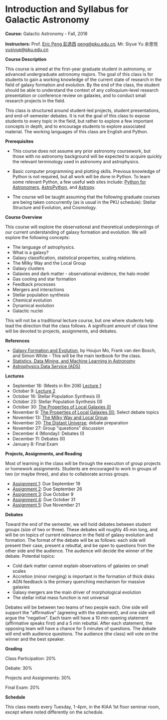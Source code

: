 # Introduction and Syllabus for Galactic Astronomy

**Course:** Galactic Astronomy - Fall, 2018

**Instructors:** Prof. [Eric Peng 彭逸西](http://kiaa.pku.edu.cn/~peng) <peng@pku.edu.cn>, Mr. Siyue Yu 余思悦 <yusiyue@pku.edu.cn>

**Course Description**


This course is aimed at the first-year graduate student in astronomy, or advanced undergraduate astronomy majors. The goal of this class is for students to gain a working knowledge of the current state of research in the field of galaxy formation and evolution. By the end of the class, the student should be able to understand the context of any colloquium-level research presentation or conference review on galaxies, and to conduct small research projects in the field.

This class is structured around student-led projects, student presentations, and end-of-semester debates. It is not the goal of this class to expose students to every topic in the field, but rather to explore a few important concepts in depth, and to encourage students to explore associated material. The working languages of this class are English and Python. 

**Prerequisites**


   * This course does not assume any prior astronomy coursework, but those with no astronomy background will be expected to acquire quickly the relevant terminology used in astronomy and astrophysics.

   * Basic computer programming and plotting skills. Previous knowledge of Python is not required, but all work will be done in Python. To learn some relevant Python, a few useful web sites include: [Python for Astronomers](https://python4astronomers.github.io), [AstroPython](http://www.astropython.org/), and [Astropy](http://www.astropy.org/).
   * The course will be taught assuming that the following graduate courses are being taken concurrently (as is usual in the PKU schedule): Stellar Structure and Evolution, and Cosmology.

**Course Overview**

This course will explore the observational and theoretical underpinnings of our current understanding of galaxy formation and evolution. We will explore the following concepts:


   * The language of astrophysics.
   * What is a galaxy?
   * Galaxy classification, statistical properties, scaling relations.
   * The Milky Way and the Local Group
   * Galaxy clusters
   * Galaxies and dark matter - observational evidence, the halo model
   * Gas cooling and star formation
   * Feedback processes
   * Mergers and interactions
   * Stellar population synthesis
   * Chemical evolution
   * Dynamical evolution
   * Galactic nuclei

This will not be a traditional lecture course, but one where students help lead the direction that the class follows. A significant amount of class time will be devoted to projects, assignments, and debates.

**References**
   * [Galaxy Formation and Evolution](http://www.amazon.com/Galaxy-Formation-Evolution-Houjun-Mo/dp/0521857937), by Houjun Mo, Frank van den Bosch, and Simon White - This will be the main textbook for the class.
   * [Statistics, Data Mining, and Machine Learning in Astronomy](https://www.amazon.cn/Statistics-Data-Mining-and-Machine-Learning-in-Astronomy-A-Practical-Python-Guide-for-the-Analysis-of-Survey-Data-Ivezic-Zeljko/dp/0691151687)
   * [Astrophysics Data Service (ADS)](http://adsabs.harvard.edu/abstract_service.html)

**Lectures**

* September 18: (Meets in Rm 208) [Lecture 1](https://kiaa.pku.edu.cn/~peng/teaching/galaxies17/Lecture01-2017.pdf)
* October 9: [Lecture 2](https://kiaa.pku.edu.cn/~peng/teaching/galaxies17/Lecture02-2017.pdf)
* October 16: Stellar Population Synthesis (I)
* October 23: Stellar Population Synthesis (II)
* October 30: [The Properties of Local Galaxies (I)](https://kiaa.pku.edu.cn/~peng/teaching/galaxies17/Lecture04-2017.pdf)
* November 6: [The Properties of Local Galaxies (II)](https://kiaa.pku.edu.cn/~peng/teaching/galaxies17/Lecture05-2017.pdf); Select debate topics
* November 13: [The Milky Way and Local Group](https://kiaa.pku.edu.cn/~peng/teaching/galaxies17/Lecture06-2017.pdf)
* November 20: [The Distant Universe](https://kiaa.pku.edu.cn/~peng/teaching/galaxies17/Lecture07-2017.pdf); debate preparation
* November 27: Group "questions" discussion
* December 4 (Monday): Debates (I)
* December 11: Debates (II)
* January 8: Final Exam

**Projects, Assignments, and Reading**

Most of learning in the class will be through the execution of group projects or homework assignments. Students are encouraged to work in groups of two (or maybe three), and also to collaborate across groups.

* [Assignment 1](https://github.com/ewpeng/PKUGalaxies17/blob/master/Assignment01.md): Due September 19
* [Assignment 2](https://github.com/ewpeng/PKUGalaxies17/blob/master/Assignment02.md): Due September 26
* [Assignment 3](https://github.com/ewpeng/PKUGalaxies17/blob/master/Assignment03.md): Due October 9
* [Assignment 4](https://github.com/ewpeng/PKUGalaxies17/blob/master/Assignment04.md): Due October 31
* [Assignment 5](https://github.com/ewpeng/PKUGalaxies17/blob/master/Assignment05.md): Due November 21

**Debates**

Toward the end of the semester, we will hold debates between student groups (size of two or three). These debates will roughly 45 min long, and will be on topics of current relevance in the field of galaxy evolution and formation. The format of the debate will be as follows: each side will present their case, present a rebuttal, and be open to questions from the other side and the audience. The audience will decide the winner of the debate. Potential topics:

* Cold dark matter cannot explain observations of galaxies on small scales
* Accretion (minor merging) is important in the formation of thick disks
* AGN feedback is the primary quenching mechanism for massive galaxies
* Galaxy mergers are the main driver of morphological evolution
* The stellar initial mass function is not universal

Debates will be between two teams of two people each. One side will support the "affirmative" (agreeing with the statement), and one side will argue the "negative". Each team will have a 10 min opening statement (affirmative speaks first) and a 5 min rebuttal. After each statement, the opposing team will have a chance for 5 minutes of questions. The debate will end with audience questions. The audience (the class) will vote on the winner and the best speaker.

**Grading**

Class Participation: 20%

Debate: 30%

Projects and Assignments: 30%

Final Exam: 20%

**Schedule**

This class meets every Tuesday, 1-4pm, in the KIAA 1st floor seminar room, except where noted differently on the schedule. 
